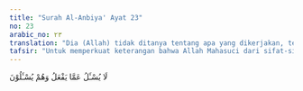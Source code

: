 ```yaml
---
title: "Surah Al-Anbiya' Ayat 23"
no: 23
arabic_no: ٢٣
translation: "Dia (Allah) tidak ditanya tentang apa yang dikerjakan, tetapi merekalah yang akan ditanya."
tafsir: "Untuk memperkuat keterangan bahwa Allah Mahasuci dari sifat-sifat yang tidak layak bagi Tuhan, maka dalam ayat ini Allah menyebutkan kekuasaan-Nya yang mutlak atas segala makhluk-Nya, sehingga tidak seorang pun berwenang untuk menanyakan, memeriksa atau meminta pertanggung jawaban-Nya atas setiap perbuatannya. Bahkan ditegaskan, bahwa manusialah yang akan diminta pertanggungjawabannya atas setiap perbuatannya. Hal ini disebabkan Allah-lah Hakim dan Penguasa yang sebenarnya. Allah menciptakan segala sesuatu senantiasa berdasarkan ilmu dan hikmah-Nya yang tinggi, serta kasih sayang dan keadilan-Nya kepada hamba-Nya.\n\nDalam hubungan ini, Allah telah berfirman dalam ayat lain:\n\nMaka demi Tuhanmu, Kami pasti akan menanyai mereka semua, tentang apa yang telah mereka kerjakan dahulu. (al-Hijr/15: 92-93)\n\nFirman-Nya lagi:\n\nDia melindungi, dan tidak ada yang dapat dilindungi dari (azab-Nya), jika kamu mengetahui? (al-Mu'minun/23: 88)"
---
```

لَا يُسْـَٔلُ عَمَّا يَفْعَلُ وَهُمْ يُسْـَٔلُوْنَ 